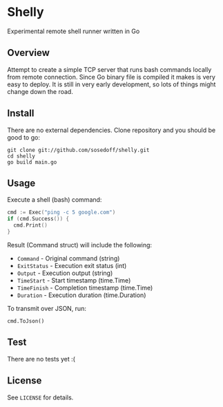 # Shelly

Experimental remote shell runner written in Go

## Overview

Attempt to create a simple TCP server that runs bash commands locally from remote
connection. Since Go binary file is compiled it makes is very easy to deploy. It
is still in very early development, so lots of things might change down the road.

## Install

There are no external dependencies. Clone repository and you should be good to go:

```
git clone git://github.com/sosedoff/shelly.git
cd shelly
go build main.go
```

## Usage

Execute a shell (bash) command:

```go
cmd := Exec("ping -c 5 google.com")
if (cmd.Success()) {
  cmd.Print()
}
```

Result (Command struct) will include the following:

- `Command`    - Original command (string)
- `ExitStatus` - Execution exit status (int)
- `Output`     - Execution output (string)
- `TimeStart`  - Start timestamp (time.Time)
- `TimeFinish` - Completion timestamp (time.Time)
- `Duration`   - Execution duration (time.Duration)

To transmit over JSON, run:

```
cmd.ToJson()
```

## Test

There are no tests yet :(

## License

See `LICENSE` for details.